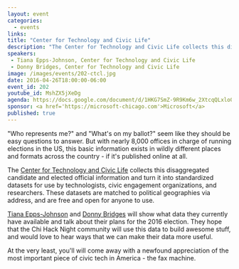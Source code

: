 ```yaml
---
layout: event
categories: 
  - events
links:
title: "Center for Technology and Civic Life"
description: "The Center for Technology and Civic Life collects this disaggregated candidate and elected official information and turn it into standardized datasets for use by technologists, civic engagement organizations, and researchers. Tiana Epps-Johnson and Donny Bridges will show what data they currently have available and talk about their plans for the 2016 election."
speakers:
 - Tiana Epps-Johnson, Center for Technology and Civic Life
 - Donny Bridges, Center for Technology and Civic Life
image: /images/events/202-ctcl.jpg
date: 2016-04-26T18:00:00-06:00
event_id: 202
youtube_id: MshZX5jXeDg
agenda: https://docs.google.com/document/d/1HKG7SmZ-9R9Km6w_2XtcqQLxlo0YFu4rTKvG7jyZD4Y/edit#
sponsor: <a href='https://microsoft-chicago.com'>Microsoft</a>
published: true
---
```


"Who represents me?" and "What's on my ballot?" seem like they should be easy questions to answer. But with nearly 8,000 offices in charge of running elections in the US, this basic information exists in wildly different places and formats across the country - if it's published online at all. 

The [Center for Technology and Civic Life](http://techandciviclife.org/) collects this disaggregated candidate and elected official information and turn it into standardized datasets for use by technologists, civic engagement organizations, and researchers. These datasets are matched to political geographies via address, and are free and open for anyone to use.

[Tiana Epps-Johnson](https://www.linkedin.com/in/tianaej) and [Donny Bridges](https://www.linkedin.com/in/donny-bridges-4880bb7) will show what data they currently have available and talk about their plans for the 2016 election. They hope that the Chi Hack Night community will use this data to build awesome stuff, and would love to hear ways that we can make their data more useful. 

At the very least, you'll will come away with a newfound appreciation of the most important piece of civic tech in America - the fax machine. 